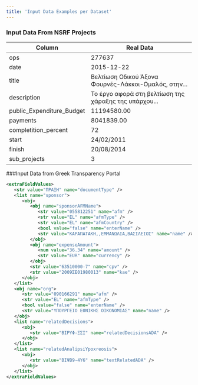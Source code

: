 ```yaml
---
title: 'Input Data Examples per Dataset'
---
```


### Input Data From NSRF Projects
Column | Real Data
------------ | -------------
ops | 277637
date | 2015-12-22
title | Βελτίωση Οδικού Άξονα Φουρνές-Λάκκοι-Ομαλός, στην…
description | Το έργο αφορά στη βελτίωση της χάραξης της υπάρχου...
public_Expenditure_Budget | 11194580.00
payments | 8041839.00
completition_percent | 72
start | 24/02/2011
finish | 20/08/2014
sub_projects | 3

###Input Data from Greek Transparency Portal
```xml
<extraFieldValues>
   <str value="ΠΡΑΞΗ" name="documentType" />
   <list name="sponsor">
      <obj>
         <obj name="sponsorAFMName">
            <str value="055812251" name="afm" />
            <str value="EL" name="afmType" />
            <str value="EL" name="afmCountry" />
            <bool value="false" name="enterName" />
            <str value="ΚΑΡΑΠΑΤΑΚΗ,,ΕΜΜΑΝΩΛΙΑ,ΒΑΣΙΛΕΙΟΣ" name="name" />
         </obj>
         <obj name="expenseAmount">
            <num value="36.34" name="amount" />
            <str value="EUR" name="currency" />
         </obj>
         <str value="63510000-7" name="cpv" />
         <str value="2009ΣΕ01980013" name="kae" />
      </obj>
   </list>
   <obj name="org">
      <str value="090166291" name="afm" />
      <str value="EL" name="afmType" />
      <bool value="false" name="enterName" />
      <str value="ΥΠΟΥΡΓΕΙΟ ΕΘΝΙΚΗΣ ΟΙΚΟΝΟΜΙΑΣ" name="name" />
   </obj>
   <list name="relatedDecisions">
      <obj>
         <str value="ΒΙΡΥΦ-ΞΣΙ" name="relatedDecisionsADA" />
      </obj>
   </list>
   <list name="relatedAnalipsiYpoxreosis">
      <obj>
         <str value="ΒΙΨΒ9-4Υ6" name="textRelatedADA" />
      </obj>
   </list>
</extraFieldValues>
